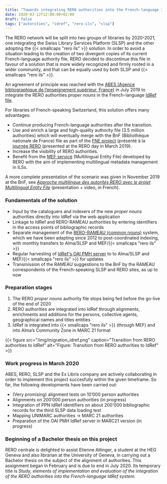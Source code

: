 ```yaml
---
title: "Towards integrating RERO authorities into the French-language IdRef reference system"
date: 2020-03-12T12:00:00+02:00
draft: false
tags: ["autorities", "idref", "rero-ils", "slsp"]
---
```


The RERO network will be split into two groups of libraries by 2020-2021, one integrating the Swiss Library Services Platform (SLSP) and the other adopting the {{< smallcaps "rero ils" >}} solution. In order to avoid a situation leading to the creation of two divergent copies of its current French-language authority file, RERO decided to discontinue this file in favour of a solution that is more widely recognized and firmly rooted in a wider community, and that can be equally used by both SLSP and {{< smallcaps "rero ils" >}}.

<!--more-->

An agreement of principle was reached with the [ABES (Agence bibliographique de l’enseignement supérieur, France)](http://www.abes.fr/) in July 2019 to integrate the RERO authorities *proper nouns* in the French-language [IdRef file](https://www.idref.fr/).

For libraries of French-speaking Switzerland, this solution offers many advantages:

* Continue producing French-language authorities after the transition. 
* Use and enrich a large and high-quality authority file (3.5 million authorities) which will eventually merge with the BnF (Bibliothèque nationale de France) file as part of the [FNE project](https://www.transition-bibliographique.fr/fne/fichier-national-entites/) (présenté à la [journée RERO](https://www.rero.ch/pdfview.php?section=communique&filename=JR19_FNE_journee_RERO.pdf) (presented at the RERO day in March 2019).
* Increase the visibility of RERO authorities.
* Benefit from the [MEF service](https://mef.test.rero.ch/) (Multilingual Entity File) developed by RERO with the aim of implementing multilingual metadata management in ILSs.

A more complete presentation of the scenario was given in November 2019 at the BnF, see *[Approche multilingue des autorités RERO avec le projet Multilingual Entity File](https://www.transition-bibliographique.fr/2019-09-26-inscriptions-ouvertes-4e-journee-metadonnees-bibliotheques-15-novembre-2019/)* (presentation + video, in French).

### Fundamentals of the solution

* Input by the cataloguers and indexers of the new *proper nouns* authorities directly into IdRef via the web application
* Linkage to IdRef and RERO-RAMEAU authorities by entering identifiers in the access points of bibliographic records
* Separate management of the [RERO-RAMEAU (common nouns)](https://www.rero.ch/pdfview.php?section=ressources&filename=rameau_dans_le_reseau_suisse_rero_20141106.pdf) system, which we have been adapting since 2012 to post-coordinated indexing, with monthly transfers to Alma/SLSP and MEF/{{< smallcaps "rero ils" >}}
* Regular harvesting of [IdRef's OAI PMH server](http://www.abes.fr/Autorites-et-referentiels/Services-disponibles/Entrepot-OAI-PMH-IdRef) to to Alma/SLSP and MEF/{{< smallcaps "rero ils" >}} for updates
* Transmission of the RAMEAU suggestions to the BnF by the RAMEAU correspondents of the French-speaking SLSP and RERO sites, as up to now

### Preparation stages

1. The RERO *proper nouns* authority file stops being fed before the go-live of the end of 2020
1. RERO authorities are integrated into IdRef through alignments, enrichments and additions for the persons, collective agents, geographical names and titles entities
1. IdRef is integrated into {{< smallcaps "rero ils" >}} (through MEF) and into Alma’s Community Zone in MARC 21 format

{{< figure src="/img/migration_idref.png" caption="Transition from RERO authorities to IdRef" alt="Figure: Transition from RERO authorities to IdRef" >}}

### Work progress in March 2020

ABES, RERO, SLSP and the Ex Libris company are actively collaborating in order to implement this project succesfully within the given timeframe. So far, the following developments have been carried out:

* (Very promising) alignment tests on 10’000 person authorities
* Alignments on 200’000 person authorities (in progress)
* Integration of PPN IdRef identifiers on about 200'000 bibliographic records for the third SLSP data loading test
* Mapping UNIMARC authorities -> MARC 21 authorities
* Preparation of the OAI PMH IdRef server in MARC21 version (in progress)

### Beginning of a Bachelor thesis on this project

RERO centrale is delighted to assist Etienne Attinger, a student at the HEG Geneva and also librarian at the University of Geneva, in carrying out a Bachelor thesis on the subject of the alignment of authorities. This assignment began in February and is due to end in July 2020. Its temporary title is *Study, elements of implementation and evaluation of the integration of the RERO authorities into the French-language IdRef system*.